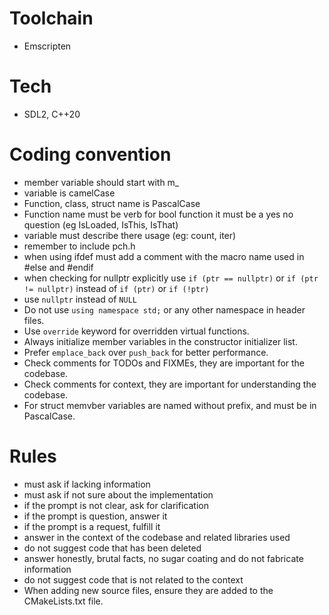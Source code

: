 # Toolchain
- Emscripten
# Tech
- SDL2, C++20
# Coding convention
- member variable should start with m_
- variable is camelCase
- Function, class, struct name is PascalCase
- Function name must be verb for bool function it must be a yes no question (eg IsLoaded, IsThis, IsThat)
- variable must describe there usage (eg: count, iter)
- remember to include pch.h
- when using ifdef must add a comment with the macro name used in #else and #endif
- when checking for nullptr explicitly use `if (ptr == nullptr)` or `if (ptr != nullptr)` instead of `if (ptr)` or `if (!ptr)`
- use `nullptr` instead of `NULL`
- Do not use `using namespace std;` or any other namespace in header files.
- Use `override` keyword for overridden virtual functions.
- Always initialize member variables in the constructor initializer list.
- Prefer `emplace_back` over `push_back` for better performance.
- Check comments for TODOs and FIXMEs, they are important for the codebase.
- Check comments for context, they are important for understanding the codebase.
- For struct memvber variables are named without prefix, and must be in PascalCase.
# Rules
- must ask if lacking information
- must ask if not sure about the implementation
- if the prompt is not clear, ask for clarification
- if the prompt is question, answer it
- if the prompt is a request, fulfill it
- answer in the context of the codebase and related libraries used
- do not suggest code that has been deleted
- answer honestly, brutal facts, no sugar coating and do not fabricate information
- do not suggest code that is not related to the context
- When adding new source files, ensure they are added to the CMakeLists.txt file.

